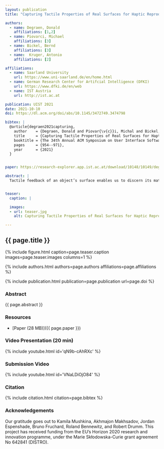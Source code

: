 ```yaml
---
layout: publication
title: "Capturing Tactile Properties of Real Surfaces for Haptic Reproduction"

authors:
  - name: Degraen, Donald
    affiliations: [1,2]
  - name: Piovarci, Michael
    affiliations: [3]
  - name: Bickel, Bernd
    affiliations: [3]
  - name:  Kruger, Antonio
    affiliations: [2]

affiliations:
  - name: Saarland University 
    url: https://www.uni-saarland.de/en/home.html
  - name: German Research Center for Artifcial Intelligence (DFKI)
    url: https://www.dfki.de/en/web	
  - name: IST Austria
    url: http://ist.ac.at

publication: UIST 2021
date: 2021-10-10
doi: https://dl.acm.org/doi/abs/10.1145/3472749.3474798

bibtex: |
  @article{degraen2021capturing,
    author    = {Degraen, Donald and Piovar{\v{c}}i, Michal and Bickel, Bernd and Kr{\"u}ger, Antonio},
    title     = {Capturing Tactile Properties of Real Surfaces for Haptic Reproduction},
    booktitle = {The 34th Annual ACM Symposium on User Interface Software and Technology},
    pages     = {954--971},
    year      = {2021}
  }


paper: https://research-explorer.app.ist.ac.at/download/10148/10149/degraen-UIST2021_Texture_Appropriation_CR_preprint.pdf

abstract: |
  Tactile feedback of an object’s surface enables us to discern its material properties and affordances. This understanding is used in digital fabrication processes by creating objects with high-resolution surface variations to influence a user’s tactile perception. As the design of such surface haptics commonly relies on knowledge from real-life experiences, it is unclear how to adapt this information for digital design methods. In this work, we investigate replicating the haptics of real materials. Using an existing process for capturing an object’s microgeometry, we digitize and reproduce the stable surface information of a set of 15 fabric samples. In a psychophysical experiment, we evaluate the tactile qualities of our set of original samples and their replicas. From our results, we see that direct reproduction of surface variations is able to influence different psychophysical dimensions of the tactile perception of surface textures. While the fabrication process did not preserve all properties, our approach underlines that replication of surface microgeometries benefits fabrication methods in terms of haptic perception by covering a large range of tactile variations. Moreover, by changing the surface structure of a single fabricated material, its material perception can be influenced. We conclude by proposing strategies for capturing and reproducing digitized textures to better resemble the perceived haptics of the originals.


teaser:
  caption: |

  images:
  - url: teaser.jpg
    alt: Capturing Tactile Properties of Real Surfaces for Haptic Reproduction (Teaser Image)

---
```


## {{ page.title }}

{% include figure.html caption=page.teaser.caption images=page.teaser.images columns=1 %}

{% include authors.html authors=page.authors affiliations=page.affiliations %}

{% include publication.html publication=page.publication url=page.doi %}

### Abstract

{{ page.abstract }}

### Resources

* [Paper (28 MB)]({{ page.paper }})

<!--
* [Official publisher page]({{page.doi}}) &nbsp; [![ACM](ACM_logo.svg){: width="40x"}]({{page.doi}})
-->

### Video Presentation (20 min)

{% include youtube.html id='qN9b-cAhRXc' %}

### Submission Video

{% include youtube.html id='VNaLDiOjO84' %}

### Citation

{% include citation.html citation=page.bibtex %}


### Acknowledgements
Our gratitude goes out to Kamila Mushkina, Akhmajon Makhsadov, Jordan Espenshade, Bruno Fruchard, Roland Bennewitz, and Robert Drumm. This project has received funding from the EU’s Horizon 2020 research and innovation programme, under the Marie Skłodowska-Curie grant agreement No 642841 (DISTRO).

